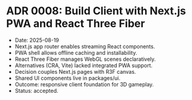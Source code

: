# ADR 0008: Build Client with Next.js PWA and React Three Fiber
- Date: 2025-08-19
- Next.js app router enables streaming React components.
- PWA shell allows offline caching and installability.
- React Three Fiber manages WebGL scenes declaratively.
- Alternatives (CRA, Vite) lacked integrated PWA support.
- Decision couples Next.js pages with R3F canvas.
- Shared UI components live in packages/ui.
- Outcome: responsive client foundation for 3D gameplay.
- Status: accepted.
